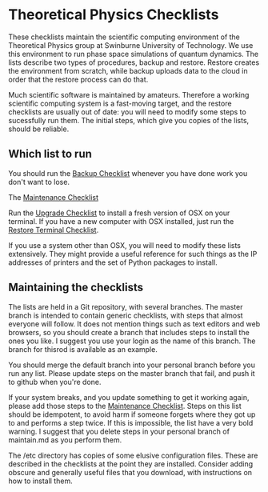 Theoretical Physics Checklists
===

These checklists maintain the scientific computing environment of the Theoretical Physics group at Swinburne University of Technology.  We use this environment to run phase space simulations of quantum dynamics.  The lists describe two types of procedures, backup and restore.  Restore creates the environment from scratch, while backup uploads data to the cloud in order that the restore process can do that.

Much scientific software is maintained by amateurs.  Therefore a working scientific computing system is a fast-moving target, and the restore checklists are usually out of date: you will need to modify some steps to sucessfully run them.  The initial steps, which give you copies of the lists, should be reliable.


Which list to run
---

You should run the [Backup Checklist](backup.md) whenever you have done work you don't want to lose.

The [Maintenance Checklist](maintain.md) 

Run the [Upgrade Checklist](upgrade.md) to install a fresh version of OSX on your terminal.  If you have a new computer with OSX installed, just run the [Restore Terminal Checklist](terminal.md).

If you use a system other than OSX, you will need to modify these lists extensively.  They might provide a useful reference for such things as the IP addresses of printers and the set of Python packages to install.


Maintaining the checklists
---

The lists are held in a Git repository, with several branches.  The master branch is intended to contain generic checklists, with steps that almost everyone will follow.  It does not mention things such as text editors and web browsers, so you should create a branch that includes steps to install the ones you like.  I suggest you use your login as the name of this branch.  The branch for thisrod is available as an example.

You should merge the default branch into your personal branch before you run any list.  Please update steps on the master branch that fail, and push it to github when you're done.

If your system breaks, and you update something to get it working again, please add those steps to the [Maintenance Checklist](maintain.md).  Steps on this list should be idempotent, to avoid harm if someone forgets where they got up to and performs a step twice.  If this is impossible, the list have a very bold warning.  I suggest that you delete steps in your personal branch of maintain.md as you perform them.

The /etc directory has copies of some elusive configuration files.  These are described in the checklists at the point they are installed.  Consider adding obscure and generally useful files that you download, with instructions on how to install them.
